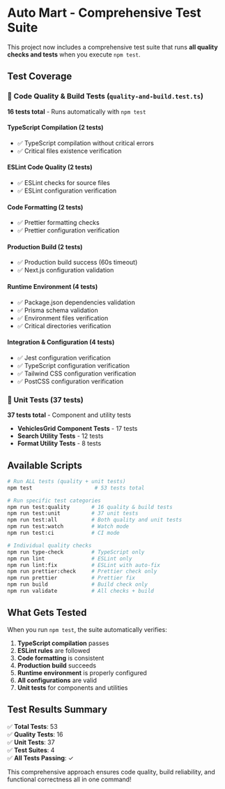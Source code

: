 # Auto Mart - Comprehensive Test Suite

This project now includes a comprehensive test suite that runs **all quality checks and tests** when you execute `npm test`.

## Test Coverage

### 🧪 Code Quality & Build Tests (`quality-and-build.test.ts`)
**16 tests total** - Runs automatically with `npm test`

#### TypeScript Compilation (2 tests)
- ✅ TypeScript compilation without critical errors
- ✅ Critical files existence verification

#### ESLint Code Quality (2 tests)
- ✅ ESLint checks for source files
- ✅ ESLint configuration verification

#### Code Formatting (2 tests)
- ✅ Prettier formatting checks
- ✅ Prettier configuration verification

#### Production Build (2 tests)
- ✅ Production build success (60s timeout)
- ✅ Next.js configuration validation

#### Runtime Environment (4 tests)
- ✅ Package.json dependencies validation
- ✅ Prisma schema validation
- ✅ Environment files verification
- ✅ Critical directories verification

#### Integration & Configuration (4 tests)
- ✅ Jest configuration verification
- ✅ TypeScript configuration verification
- ✅ Tailwind CSS configuration verification
- ✅ PostCSS configuration verification

### 🎯 Unit Tests (37 tests)
**37 tests total** - Component and utility tests

- **VehiclesGrid Component Tests** - 17 tests
- **Search Utility Tests** - 12 tests
- **Format Utility Tests** - 8 tests

## Available Scripts

```bash
# Run ALL tests (quality + unit tests)
npm test                    # 53 tests total

# Run specific test categories
npm run test:quality       # 16 quality & build tests
npm run test:unit          # 37 unit tests
npm run test:all           # Both quality and unit tests
npm run test:watch         # Watch mode
npm run test:ci            # CI mode

# Individual quality checks
npm run type-check         # TypeScript only
npm run lint               # ESLint only
npm run lint:fix           # ESLint with auto-fix
npm run prettier:check     # Prettier check only
npm run prettier           # Prettier fix
npm run build              # Build check only
npm run validate           # All checks + build
```

## What Gets Tested

When you run `npm test`, the suite automatically verifies:

1. **TypeScript compilation** passes
2. **ESLint rules** are followed
3. **Code formatting** is consistent
4. **Production build** succeeds
5. **Runtime environment** is properly configured
6. **All configurations** are valid
7. **Unit tests** for components and utilities

## Test Results Summary

✅ **Total Tests**: 53  
✅ **Quality Tests**: 16  
✅ **Unit Tests**: 37  
✅ **Test Suites**: 4  
✅ **All Tests Passing**: ✓

This comprehensive approach ensures code quality, build reliability, and functional correctness all in one command!
